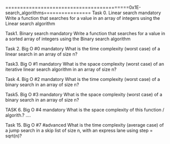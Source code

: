 ==========================================0x1E-search_algorithms================
Task 0. Linear search
mandatory
Write a function that searches for a value in an array of integers using the Linear search algorithm

Task1. Binary search
mandatory
Write a function that searches for a value in a sorted array of integers using the Binary search algorithm

Task 2. Big O #0
mandatory
What is the time complexity (worst case) of a linear search in an array of size n?

Task3. Big O #1
mandatory
What is the space complexity (worst case) of an iterative linear search algorithm in an array of size n?

Task 4. Big O #2
mandatory
What is the time complexity (worst case) of a binary search in an array of size n?

Task5. Big O #3
mandatory
What is the space complexity (worst case) of a binary search in an array of size n?

TASK 6. Big O #4
mandatory
What is the space complexity of this function / algorith.?
....

Task 15. Big O #7
#advanced
What is the time complexity (average case) of a jump search in a skip list of size n, with an express lane using step = sqrt(n)?

